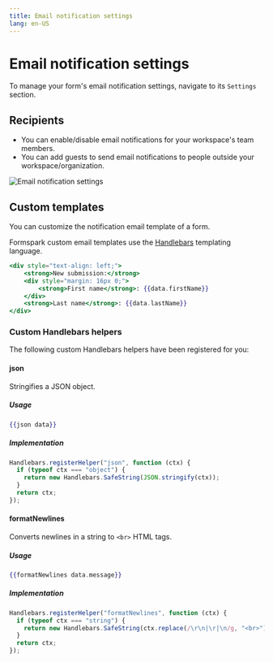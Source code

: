 ```yaml
---
title: Email notification settings
lang: en-US
---
```


# Email notification settings

To manage your form's email notification settings, navigate to its `Settings` section.

## Recipients

- You can enable/disable email notifications for your workspace's team members.
- You can add guests to send email notifications to people outside your workspace/organization.

![Email notification settings](../.vuepress/public/email-notification-settings.png)

## Custom templates

You can customize the notification email template of a form.

Formspark custom email templates use the [Handlebars](https://handlebarsjs.com/) templating language.

```handlebars
<div style="text-align: left;">
    <strong>New submission:</strong>
    <div style="margin: 16px 0;">
        <strong>First name</strong>: {{data.firstName}}
    </div>
    <strong>Last name</strong>: {{data.lastName}}
</div>
```

### Custom Handlebars helpers

The following custom Handlebars helpers have been registered for you:

#### json

Stringifies a JSON object.

##### Usage

```handlebars
{{json data}}
```

##### Implementation

```javascript
Handlebars.registerHelper("json", function (ctx) {
  if (typeof ctx === "object") {
    return new Handlebars.SafeString(JSON.stringify(ctx));
  }
  return ctx;
});
```

#### formatNewlines

Converts newlines in a string to `<br>` HTML tags.

##### Usage

```handlebars
{{formatNewlines data.message}}
```

##### Implementation

```javascript
Handlebars.registerHelper("formatNewlines", function (ctx) {
  if (typeof ctx === "string") {
    return new Handlebars.SafeString(ctx.replace(/\r\n|\r|\n/g, "<br>"));
  }
  return ctx;
});
```
